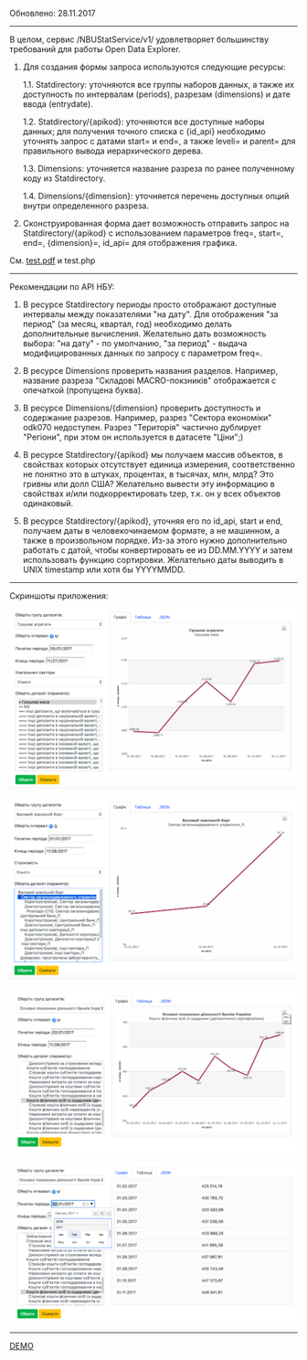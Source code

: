 Обновлено: 28.11.2017
___________________

В целом, сервис /NBUStatService/v1/ удовлетворяет большинству требований для работы Open Data Explorer.

1. Для создания формы запроса используются следующие ресурсы:

    1.1. Statdirectory: уточняются все группы наборов данных, а также их доступность по интервалам (periods), разрезам (dimensions) и дате ввода (entrydate).

    1.2. Statdirectory/{apikod}: уточняются все доступные наборы данных; для получения точного списка с {id_api} необходимо уточнять запрос с датами start= и end=, а также leveli= и parent= для правильного вывода иерархического дерева.

    1.3. Dimensions: уточняется название разреза по ранее полученному коду из Statdirectory.

    1.4. Dimensions/{dimension}: уточняется перечень доступных опций внутри определенного разреза.

2. Сконструированная форма дает возможность отправить запрос на Statdirectory/{apikod} с использованием параметров freq=, start=, end=, {dimension}=, id_api= для отображения графика.

См. [test.pdf](https://github.com/artemworks/nbu/blob/master/opendata-explorer/test.pdf) и test.php

___________________

Рекомендации по API НБУ:

1. В ресурсе Statdirectory периоды просто отображают доступные интервалы между показателями "на дату". Для отображения "за период" (за месяц, квартал, год) необходимо делать дополнительные вычисления. Желательно дать возможность выбора: "на дату" - по умолчанию, "за период" - выдача модифицированных данных по запросу с параметром freq=.

2. В ресурсе Dimensions проверить названия разделов. Например, название разреза "Складові MACRO-покзників" отображается с опечаткой (пропущена буква).

3. В ресурсе Dimensions/{dimension} проверить доступность и содержание разрезов. Например, разрез "Сектора економіки" odk070 недоступен. Разрез "Територія" частично дублирует "Регіони", при этом он используется в датасете "Ціни";)

4. В ресурсе Statdirectory/{apikod} мы получаем массив объектов, в свойствах которых отсутствует единица измерения, соответственно не понятно это в штуках, процентах, в тысячах, млн, млрд? Это гривны или долл США? Желательно вывести эту информацию в свойствах и/или подкорректировать tzep, т.к. он у всех объектов одинаковый.

5. В ресурсе Statdirectory/{apikod}, уточняя его по id_api, start и end, получаем даты в человекочинаемом формате, а не машинном, а также в произвольном порядке. Из-за этого нужно дополнительно работать с датой, чтобы конвертировать ее из DD.MM.YYYY и затем использовать функцию сортировки. Желательно даты выводить в UNIX timestamp или хотя бы YYYYMMDD.

___________________

Скриншоты приложения:

![Alt text](/opendata-explorer/ss/01.png?raw=true "Грошові агрегати - Грошова маса - Усі сектори")

![Alt text](/opendata-explorer/ss/02.png?raw=true "Валовий зовнішній борг - Усього")

![Alt text](/opendata-explorer/ss/03.png?raw=true "Основні показники діяльності банків - Кредити, що надані фізичним особам - Графік")

![Alt text](/opendata-explorer/ss/04.png?raw=true "Основні показники діяльності банків - Кредити, що надані фізичним особам - Табличний вигляд")

___________________


[DEMO](http://test.roomian.org/opendata-explorer/ "DEMO")

